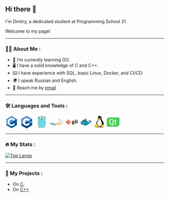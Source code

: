 ## Hi there 👋

I'm Dmitry, a dedicated student at Programming School 21.

Welcome to my page!
<!--
**Desolitto/Desolitto** is a ✨ _special_ ✨ repository because its `README.md` (this file) appears on your GitHub profile.
<!--
-->
---
### :man_technologist: About Me :
- 🌱 I’m currently learning GO.
- 🖥️ I have a solid knowledge of C and C++.
- ⌨️ I have experience with SQL, basic Linux, Docker, and CI/CD.
- 🌍 I speak Russian and English.
- 📧 Reach me by [email](mailto:diikaz11@gmail.com?subject=Hello)
---

### :hammer_and_wrench: Languages and Tools :

<div>
  <img src="https://github.com/devicons/devicon/blob/master/icons/c/c-original.svg" title="C" alt="C" width="40" height="40"/>&nbsp;
  <img src="https://github.com/devicons/devicon/blob/master/icons/cplusplus/cplusplus-original.svg" title="C++" alt="C++" width="40" height="40"/>&nbsp;
  <img src="https://github.com/devicons/devicon/blob/master/icons/go/go-original.svg" title="Go" alt="Go" width="40" height="40"/>&nbsp;
  <img src="https://github.com/devicons/devicon/blob/master/icons/mysql/mysql-original-wordmark.svg" title="MySQL"  alt="MySQL" width="40" height="40"/>&nbsp;
  <img src="https://github.com/devicons/devicon/blob/master/icons/git/git-original-wordmark.svg" title="Git" **alt="Git" width="40" height="40"/>
  <img src="https://github.com/devicons/devicon/blob/master/icons/docker/docker-original.svg" title="Docker" alt="Docker" width="40" height="40"/>
  <img src="https://github.com/devicons/devicon/blob/master/icons/linux/linux-original.svg" title="Linux" alt="Linux" width="40" height="40"/>
  <img src="https://github.com/devicons/devicon/blob/master/icons/qt/qt-original.svg" title="Qt" alt="Qt" width="40" height="40"/>
</div>

---

### :fire: My Stats :
[![Top Langs](https://github-readme-stats.vercel.app/api/top-langs/?username=Desolitto&layout=compact)](https://github.com/Desolitto/github-readme-stats)

---

### :floppy_disk: My Projects :
- On [C](https://img.shields.io/badge/C-blue);
- On [C++](https://img.shields.io/badge/C%2B%2B-blue)
